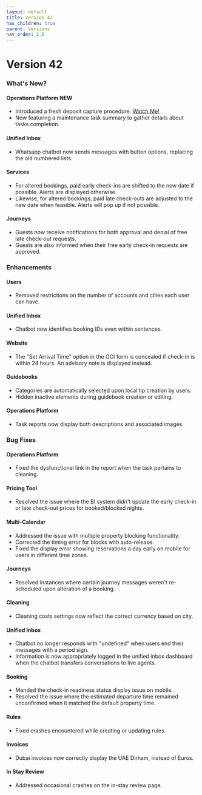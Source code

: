 ```yaml
---
layout: default
title: Version 42
has_children: true
parent: Versions
nav_order: 2.6
---
```



# Version 42

### What's New?

#### Operations Platform <span class="label label-purple">NEW</span>
- Introduced a fresh deposit capture procedure. [Watch Me!](./depositFlow/depositFlow.html)
- Now featuring a maintenance task summary to gather details about tasks completion.

#### Unified Inbox
- Whatsapp chatbot now sends messages with button options, replacing the old numbered lists.

#### Services
- For altered bookings, paid early check-ins are shifted to the new date if possible. Alerts are displayed otherwise.
- Likewise, for altered bookings, paid late check-outs are adjusted to the new date when feasible. Alerts will pop up if not possible.

#### Journeys
- Guests now receive notifications for both approval and denial of free late check-out requests.
- Guests are also informed when their free early check-in requests are approved.

### Enhancements

#### Users
- Removed restrictions on the number of accounts and cities each user can have.

#### Unified Inbox
- Chatbot now identifies booking IDs even within sentences.

#### Website
- The "Set Arrival Time" option in the OCI form is concealed if check-in is within 24 hours. An advisory note is displayed instead.

#### Guidebooks
- Categories are automatically selected upon local tip creation by users.
- Hidden inactive elements during guidebook creation or editing.

#### Operations Platform
- Task reports now display both descriptions and associated images.

### Bug Fixes

#### Operations Platform
- Fixed the dysfunctional link in the report when the task pertains to cleaning.

#### Pricing Tool
- Resolved the issue where the BI system didn't update the early check-in or late check-out prices for booked/blocked nights.

#### Multi-Calendar
- Addressed the issue with multiple property blocking functionality.
- Corrected the timing error for blocks with auto-release.
- Fixed the display error showing reservations a day early on mobile for users in different time zones.

#### Journeys
- Resolved instances where certain journey messages weren't re-scheduled upon alteration of a booking.

#### Cleaning
- Cleaning costs settings now reflect the correct currency based on city.

#### Unified Inbox
- Chatbot no longer responds with "undefined" when users end their messages with a period sign.
- Information is now appropriately logged in the unified inbox dashboard when the chatbot transfers conversations to live agents.

#### Booking
- Mended the check-in readiness status display issue on mobile.
- Resolved the issue where the estimated departure time remained unconfirmed when it matched the default property time.

#### Rules
- Fixed crashes encountered while creating or updating rules.

#### Invoices
- Dubai invoices now correctly display the UAE Dirham, instead of Euros.

#### In Stay Review
- Addressed occasional crashes on the in-stay review page.

